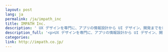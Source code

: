 ```yaml
---
layout: post
lang: ja
permalink: /ja/impath_inc
title: IMPATH Inc.
description: ' UX デザインを専門に、アプリの情報設計から UI デザイン、開発までを行う会社。 '
description_full: '<p>UX デザインを専門に、アプリの情報設計から UI デザイン、開発までを行う会社。</p>'
categories: 
link: http://impath.co.jp/
---
```

